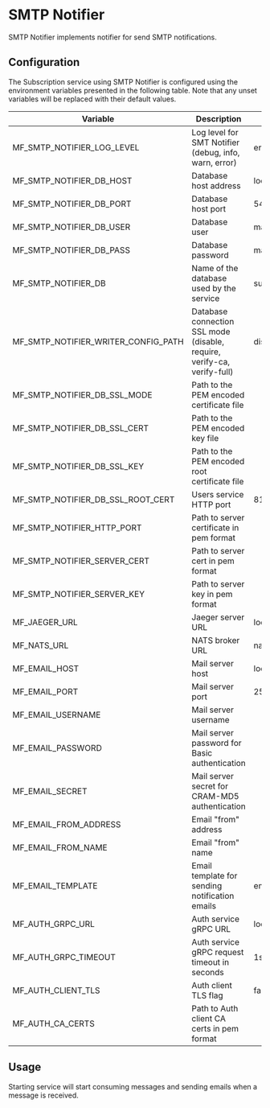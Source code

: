 # SMTP Notifier

SMTP Notifier implements notifier for send SMTP notifications.

## Configuration

The Subscription service using SMTP Notifier is configured using the environment variables presented in the
following table. Note that any unset variables will be replaced with their
default values.

| Variable                            | Description                                                             | Default               |
| ----------------------------------- | ----------------------------------------------------------------------- | --------------------- |
| MF_SMTP_NOTIFIER_LOG_LEVEL          | Log level for SMT Notifier (debug, info, warn, error)                   | error                 |
| MF_SMTP_NOTIFIER_DB_HOST            | Database host address                                                   | localhost             |
| MF_SMTP_NOTIFIER_DB_PORT            | Database host port                                                      | 5432                  |
| MF_SMTP_NOTIFIER_DB_USER            | Database user                                                           | mainflux              |
| MF_SMTP_NOTIFIER_DB_PASS            | Database password                                                       | mainflux              |
| MF_SMTP_NOTIFIER_DB                 | Name of the database used by the service                                | subscriptions         |
| MF_SMTP_NOTIFIER_WRITER_CONFIG_PATH | Database connection SSL mode (disable, require, verify-ca, verify-full) | disable               |
| MF_SMTP_NOTIFIER_DB_SSL_MODE        | Path to the PEM encoded certificate file                                |                       |
| MF_SMTP_NOTIFIER_DB_SSL_CERT        | Path to the PEM encoded key file                                        |                       |
| MF_SMTP_NOTIFIER_DB_SSL_KEY         | Path to the PEM encoded root certificate file                           |                       |
| MF_SMTP_NOTIFIER_DB_SSL_ROOT_CERT   | Users service HTTP port                                                 | 8180                  |
| MF_SMTP_NOTIFIER_HTTP_PORT          | Path to server certificate in pem format                                |                       |
| MF_SMTP_NOTIFIER_SERVER_CERT        | Path to server cert in pem format                                       |                       |
| MF_SMTP_NOTIFIER_SERVER_KEY         | Path to server key in pem format                                        |                       |
| MF_JAEGER_URL                       | Jaeger server URL                                                       | localhost:6831        |
| MF_NATS_URL                         | NATS broker URL                                                         | nats://127.0.0.1:4222 |
| MF_EMAIL_HOST                       | Mail server host                                                        | localhost             |
| MF_EMAIL_PORT                       | Mail server port                                                        | 25                    |
| MF_EMAIL_USERNAME                   | Mail server username                                                    |                       |
| MF_EMAIL_PASSWORD                   | Mail server password for Basic authentication                           |                       |
| MF_EMAIL_SECRET                     | Mail server secret for CRAM-MD5 authentication                          |                       |
| MF_EMAIL_FROM_ADDRESS               | Email "from" address                                                    |                       |
| MF_EMAIL_FROM_NAME                  | Email "from" name                                                       |                       |
| MF_EMAIL_TEMPLATE                   | Email template for sending notification emails                          | email.tmpl            |
| MF_AUTH_GRPC_URL                    | Auth service gRPC URL                                                   | localhost:8181        |
| MF_AUTH_GRPC_TIMEOUT                | Auth service gRPC request timeout in seconds                            | 1s                    |
| MF_AUTH_CLIENT_TLS                  | Auth client TLS flag                                                    | false                 |
| MF_AUTH_CA_CERTS                    | Path to Auth client CA certs in pem format                              |                       |

## Usage

Starting service will start consuming messages and sending emails when a message is received.

[doc]: http://mainflux.readthedocs.io
